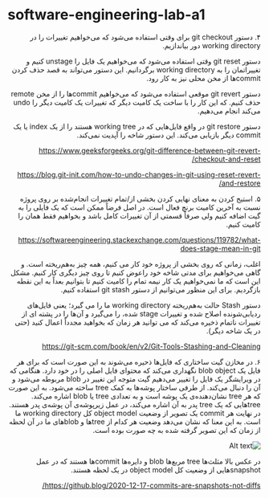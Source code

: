 # software-engineering-lab-a1
<div dir='rtl'>

۴. دستور git checkout برای وقتی استفاده می‌شود که می‌خواهیم تغییرات را در working directory 
دور بیاندازیم.

دستور git reset وقتی استفاده می‌شود که می‌خواهیم یک فایل را unstage کنیم و تغییراتمان را به working directory برگردانیم.
این دستور می‌تواند به قصد حذف کردن commitها از مخن محلی نیز به کار رود.

دستور git revert  موقعی استفاده می‌شود که می‌خواهیم commitها را از مخن remote  حذف کنیم. 
که این کار را با ساخت یک کامیت دیگر که تغییرات یک کامیت دیگر را undo می‌کند انجام می‌دهیم.


دستور git restore در واقع فایل‌هایی که در working tree هستند را از یک index یا یک commit دیگر بازیابی می‌کند. این دستور شاخه را آپدیت نمی‌کند. 


https://www.geeksforgeeks.org/git-difference-between-git-revert-checkout-and-reset/

https://blog.git-init.com/how-to-undo-changes-in-git-using-reset-revert-and-restore/


۵. استیج کردن به معنای نهایی کردن بخشی از/تمام تغییرات انجام‌شده بر روی پروژه نسبت به آخرین کامیت برنچ فعال است. در اصل فرضاً ممکن است که یک فایلی را به گیت  اضافه کنیم ولی صرفاً قسمتی از آن تغییرات کامل باشد و بخواهیم فقط همان را کامیت کنیم.

https://softwareengineering.stackexchange.com/questions/119782/what-does-stage-mean-in-git


اغلب، زمانی که روی بخشی از پروژه خود کار می کنیم، همه چیز به‌هم‌ریخته است. و گاهی می‌خواهیم برای مدتی شاخه خود راعوض کنیم تا روی چیز دیگری کار کنیم. مشکل این است که ما نمی‌خواهیم یک کار نیمه تمام را کامیت کنیم تا بتوانیم بعداً به این نقطه بازگردیم. برای این منظور می‌توانیم از دستور git stash استفاده کنیم.

دستور Stash حالت به‌هم‌ریخته working directory ما را می گیرد؛ یعنی فایل‌های ردیابی‌شونده اصلاح شده و تغییرات stage شده، را می‌گیرد و  آن‌ها را در پشته ای از‌ تغییرات ناتمام ذخیره می‌کند که می توانید هر زمان که بخواهید مجدداً اعمال کنید (حتی در یک شاخه دیگر).

https://git-scm.com/book/en/v2/Git-Tools-Stashing-and-Cleaning


۶. در مخازن گیت ساختاری که فایل‌ها ذحیره می‌شوند به این صورت است که برای هر فایل یک 
blob object
نگهداری می‌کند که محتوای فایل اصلی را در خود دارد. هنگامی که در ویرایشگر یک فایل را تغییر می‌دهیم گیت متوجه این تغییر در 
blob 
مربوطه می‌شود و آن را دنبال می‌کند. از طرفی ساختار پوشه‌ها به کمک 
tree
ساخته می‌شود. به این صورت که هر 
tree
نشان‌دهنده‌ی یک پوشه است و به تعدادی 
tree
یا
blob 
اشاره می‌کند. 
treeهایی
که یک 
tree
پدر به آن اشاره می‌کند، در عمل زیرپوشه‌ی آن پوشه‌ی پدر هستند.
در نهایت هر 
commit
یک تصویر از وضعیت 
object model
کل 
working directory
ما است. به این معنا که نشان می‌دهد وضعیت هر کدام از 
treeها
و
blobهای 
ما در آن لحظه از زمان که این تصویر گرفته شده به چه صورت بوده است.

![Alt text](https://github.blog/wp-content/uploads/2020/12/commit.png?resize=399%2C268?w=399)

در عکس بالا مثلث‌ها 
tree
مربع‌ها 
blob
و
دایره‌ها
commitها 
هستند که در عمل 
snapshotهایی
از وضعیت کل 
object model
در یک لحظه هستند.


https://github.blog/2020-12-17-commits-are-snapshots-not-diffs/


